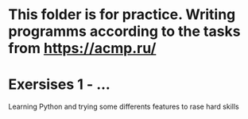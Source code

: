 # This folder is for practice. Writing programms according to the tasks from https://acmp.ru/

**Exersises 1 - ...**
========================================================================
Learning Python and trying some differents features to rase hard skills